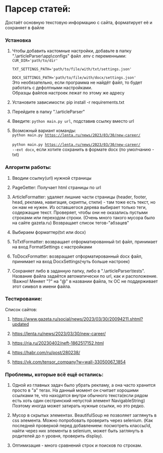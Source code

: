 <h1>Парсер статей:</h1>

Достаёт основную текстовую информацию с сайта, форматирует её и сохраняет в файле

<h3>Установка</h3>

1) Чтобы добавить кастомные настройки, добавьте в папку ".\articleParser\app\configs" файл .env с переменными:<br>
<code>CUR_DIR='path/to/dir'<br>
TXT_SETTINGS_PATH='path/to/file/with/txt/settings.json'<br>
DOCX_SETTINGS_PATH='path/to/file/with/docx/settings.json'<br></code>
Это необязательно, если программа не найдёт файл, то будет работать с дефолтными настройками. <br>
Образцы файлов настроек лежат по этому же адресу<br>

2) Установите зависимости: pip install -r requirements.txt

3) Перейдите в папку ".\articleParser\"

4) Введите: <code>python main.py url</code>, подставив ссылку вместо url

5) Возможный вариант команды: <br>
<code>python main.py https://lenta.ru/news/2023/03/30/new-career/ </code>
<br><code>python main.py https://lenta.ru/news/2023/03/30/new-career/ --ext docx</code>, 
если хотите сохранить в формате docx (по умолчанию - txt)

<h3>Алгоритм работы:</h3>

1) Вводим ссылку(url) нужной страницы

2) PageGetter: Получает html страницы по url

3) ArticleFormatter: удаляет лишние части страницы 
    (header, footer, head, реклама, навигация, скрипты, стили) - там тоже есть текст, но он нам не нужен. 
    Из оставшегося дерева выбирает только теги, содержащие текст. 
    Проверяет, чтобы они не оказались пустыми строками или переходом строки. 
    (Очень много такого мусора было на сайте gazeta.ru) 
    Возвращает список тегов-"абзацев"

4) Выбираем форматтер(txt или docx)

5) ToTxtFormatter: возвращает отформатированный txt файл, принимает на вход FormatSettings с настройками

6) ToDocxFormatter: возвращает отформатированный docx файл, принимает на вход DocxSettings(чуть больше настроек)

7) Сохраняет либо в заданную папку, либо в ".\articleParser\tests". Название файла задаётся автоматически по url, как и расположение.
!Важно! Меняет "?" на "@" в названии файла, тк ОС не поддерживает этот символ в имени файла.


<h3>Тестирование:</h3>

Список сайтов:

1) https://www.gazeta.ru/social/news/2023/03/30/20094211.shtml?updated

2) https://lenta.ru/news/2023/03/30/new-career/

3) https://ria.ru/20230402/neft-1862517152.html

4) https://habr.com/ru/post/280238/

5) https://vk.com/tensor_company?w=wall-33050067_1854


<h3>Проблемы, которые всё ещё остались:</h3>

1) Одной из главных задач было убрать рекламу, а она часто хранится просто в "a" тегах. На данный момент он считает 
хорошими ссылками те, что находятся внутри обычного текста(если рядом есть хоть один сестринский непустой элемент NavigableString)
Поэтому иногда может затирать нужные ссылки, но это редко. 

2) Мусор в скрытых элементах. BeautifulSoup не позволяет заглянуть в css элемента. Можно попробовать проверить через selenium. 
(Как последней проверкой перед добавлением: посмотреть классы/id, найти через них элементы в selenium, 
может быть заглянуть в родителей до n уровня, проверить display).


3) Оптимизация - много сравнений строк и поисков по строкам. 